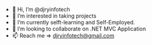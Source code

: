 - 👋 Hi, I’m @djryinfotech
- 👀 I’m interested in taking projects
- 🌱 I’m currently selft-learning and Self-Employed.
- 💞️ I’m looking to collaborate on .NET MVC Application
- 📫 Reach me =>  djryinfotech@gmail.com

<!---
djryinfotech/djryinfotech is a ✨ special ✨ repository because its `README.md` (this file) appears on your GitHub profile.
You can click the Preview link to take a look at your changes.
--->
